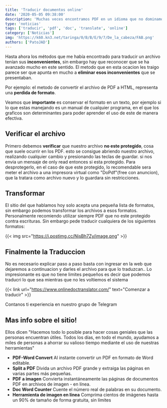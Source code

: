 ```yaml
---
title: 'Traducir documentos online'
date: '2020-05-05 09:38:00'
description: 'Muchas veces encontramos PDF en un idioma que no dominamos, ya sea texto o información. Aqui una de las mejores herramientas free para traducirlos!'
type: 'noticias'
tags: ['traducir', 'pdf', 'doc', 'translate', 'online']
category: ['Noticias']
img: 'https://k60.kn3.net/taringa/0/B/B/E/9/7/De_la_cabeza/FAB.png'
authors: ['PatoJAD']
---
```


Hasta ahora los métodos que me había encontrado para traducir un archivo tenían sus **inconvenientes**, sin embargo hay que reconocer que se ha avanzado mucho en este sentido. El metodo que en esta ocacion les traigo parece ser que apunta en mucho a **eliminar esos inconvenientes** que se presentaban.

Por ejemplo: el metodo de convertir el archivo de PDF a HTML, representa una **perdida de formato**.

Veamos que **importante** es conservar el formato en un texto, por ejemplo si lo que estas manejando es un manual de cualquier programa, en el que los graficos son determinantes para poder aprender el uso de este de manera efectiva.

## Verificar el archivo

Primero debemos **verificar** que nuestro archivo **no este protegido**, cosa que suele ocurrir en los PDF. esto se consigue abriendo nuestro archivo, realizando cualquier cambio y presionando las teclas de guardar. si nos envia un mensaje de only read entonces si esta protegido. Para desprotegerlo, en el caso de que este protegido, lo recomendable sera meter el archivo a una impresora virtual como "DoPdf"(free con anuncion), que la tratara como archivo nuevo y lo guardara sin restricciones.

## Transformar

El sitio del que hablamos hoy solo acepta una pequeña lista de formatos, sin embargo podemos transformar los archivos a esos formatos. Personalmente recomiendo utilizar siempre PDF que no este protegido contra escrituras. Sin embargo pede traducir cualquiera de los siguientes formatos:

{{< img src="https://i.postimg.cc/NjsBh7Zy/image.png" >}}

## Finalmente la Traduccion

No es necesario explicar paso a paso basta con ingresar en la web que dejaremos a continuacion y darles el archivo para que lo traduzcan.. Lo impresionante es que no tiene limites pequeños es decir que podemos traducri lo que sea mientras que no les voltiemos el sistema

{{< link url="https://www.onlinedoctranslator.com/" text="Comenzar a traducir" >}}

Contanos ti experiencia en nuestro grupo de Telegram

## Mas info sobre el sitio!

Ellos dicen "Hacemos todo lo posible para hacer cosas geniales que las personas encuentran útiles. Todos los días, en todo el mundo, ayudamos a miles de personas a ahorrar su valioso tiempo mediante el uso de nuestras herramientas"

-   **PDF-Word Convert** Al instante convertir un PDF en formato de Word editable.
-   **Split a PDF** Divida un archivo PDF grande y extraiga las páginas en varias partes más pequeñas.
-   **PDF a imagen** Convierta instantáneamente las páginas de documentos PDF en archivos de imagen - en línea.
-   **Doc Word Counter** Cuente el número real de palabras en su documento.
-   **Herramienta de imagen en línea** Comprima cientos de imágenes hasta un 90% de tamaño de forma gratuita, sin límites
